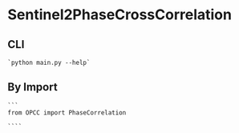 # Sentinel2PhaseCrossCorrelation


## CLI
    `python main.py --help`

## By Import
    ```
    from OPCC import PhaseCorrelation
        
    ````
 
